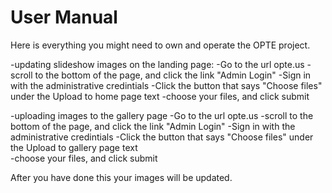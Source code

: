 # User Manual

Here is everything you might need to own and operate the OPTE project.

-updating slideshow images on the landing page:
	-Go to the url opte.us
	-scroll to the bottom of the page, and click the link "Admin Login"
	-Sign in with the administrative credintials
	-Click the button that says "Choose files" under the Upload to home page text
	-choose your files, and click submit
	
	
-uploading images to the gallery page
	-Go to the url opte.us
	-scroll to the bottom of the page, and click the link "Admin Login"
	-Sign in with the administrative credintials
	-Click the button that says "Choose files" under the Upload to gallery page text	
	-choose your files, and click submit
	
After you have done this your images will be updated.  